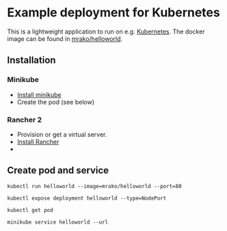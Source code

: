 # Example deployment for Kubernetes

This is a lightweight application to run on e.g. [Kubernetes](https://kubernetes.io/). The docker image can be found in [mrako/helloworld](https://hub.docker.com/r/mrako/helloworld/).

## Installation

### Minikube

* [Install minikube](https://kubernetes.io/docs/tasks/tools/install-minikube/)
* Create the pod (see below)

### Rancher 2

* Provision or get a virtual server.
* [Install Rancher](https://rancher.com/docs/rancher/v2.x/en/quick-start-guide/)
* 

## Create pod and service

    kubectl run helloworld --image=mrako/helloworld --port=80

    kubectl expose deployment helloworld --type=NodePort

    kubectl get pod

    minikube service helloworld --url